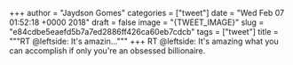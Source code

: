 
+++
author = "Jaydson Gomes"
categories = ["tweet"]
date = "Wed Feb 07 01:52:18 +0000 2018"
draft = false
image = "{TWEET_IMAGE}"
slug = "e84cdbe5eaefd5b7a7ed2886ff426ca60eb7cdcb"
tags = ["tweet"]
title = """RT @leftside: It's amazin..."""
+++
RT @leftside: It's amazing what you can accomplish if only you're an obsessed billionaire.
